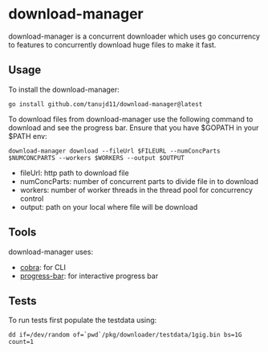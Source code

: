 # download-manager

download-manager is a concurrent downloader which uses go concurrency to features to concurrently download huge files to make it fast.

## Usage

To install the download-manager:

```go install github.com/tanujd11/download-manager@latest```

To download files from download-manager use the following command to download and see the progress bar. Ensure that you have $GOPATH in your $PATH env:

```download-manager download --fileUrl $FILEURL --numConcParts $NUMCONCPARTS --workers $WORKERS --output $OUTPUT ```

- fileUrl: http path to download file
- numConcParts: number of concurrent parts to divide file in to download
- workers: number of worker threads in the thread pool for concurrency control
- output: path on your local where file will be download

## Tools

download-manager uses:
- [cobra](https://github.com/spf13/cobra):   for CLI
- [progress-bar](https://github.com/schollz/progressbar): for interactive progress bar

## Tests

To run tests first populate the testdata using:

```dd if=/dev/random of=`pwd`/pkg/downloader/testdata/1gig.bin bs=1G count=1```